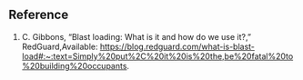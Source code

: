 ## Reference
1. C. Gibbons, “Blast loading: What is it and how do we use it?,” RedGuard,Available: https://blog.redguard.com/what-is-blast-load#:~:text=Simply%20put%2C%20it%20is%20the,be%20fatal%20to%20building%20occupants.  